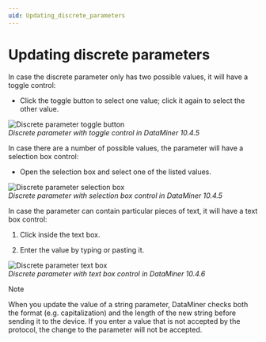 ```yaml
---
uid: Updating_discrete_parameters
---
```


# Updating discrete parameters

In case the discrete parameter only has two possible values, it will have a toggle control:

- Click the toggle button to select one value; click it again to select the other value.

![Discrete parameter toggle button](~/user-guide/images/Discrete_Parameter_Toggle.png)<br>*Discrete parameter with toggle control in DataMiner 10.4.5*

In case there are a number of possible values, the parameter will have a selection box control:

- Open the selection box and select one of the listed values.

![Discrete parameter selection box](~/user-guide/images/Discrete_Parameter_Selection_Box_Control.png)<br>*Discrete parameter with selection box control in DataMiner 10.4.5*

In case the parameter can contain particular pieces of text, it will have a text box control:

1. Click inside the text box.

1. Enter the value by typing or pasting it.

![Discrete parameter text box](~/user-guide/images/Discrete_Parameter_Text_Box.png)<br>*Discrete parameter with text box control in DataMiner 10.4.6*

   > [!NOTE]
   > When you update the value of a string parameter, DataMiner checks both the format (e.g. capitalization) and the length of the new string before sending it to the device. If you enter a value that is not accepted by the protocol, the change to the parameter will not be accepted.
